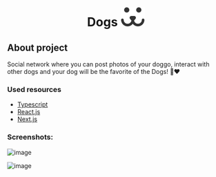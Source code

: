  <h1 align="center">Dogs <img src="public/assets/dogs.svg" alt="Logo Dogs" width="" height=""></h1>

## About project

Social network where you can post photos of your doggo, interact with other dogs and your dog will be the favorite of the Dogs! 🐾❤️

### Used resources

* [Typescript](https://www.typescriptlang.org/)
* [React.js](https://pt-br.reactjs.org/)
* [Next.js](https://nextjs.org/)

### Screenshots:

![image](https://github.com/user-attachments/assets/a5c93748-8d8f-4538-a2de-63f4442137d2)

![image](https://github.com/user-attachments/assets/29eadee7-71cd-426e-af9c-744941f8efc0)
